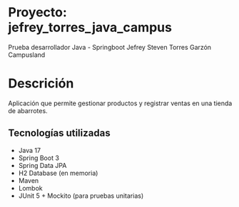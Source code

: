 # Proyecto: jefrey_torres_java_campus

Prueba desarrollador Java - Springboot
Jefrey Steven Torres Garzón
Campusland

# Descrición

Aplicación que permite gestionar productos y registrar ventas en una tienda de abarrotes.


## Tecnologías utilizadas

- Java 17
- Spring Boot 3
- Spring Data JPA
- H2 Database (en memoria)
- Maven
- Lombok
- JUnit 5 + Mockito (para pruebas unitarias)
